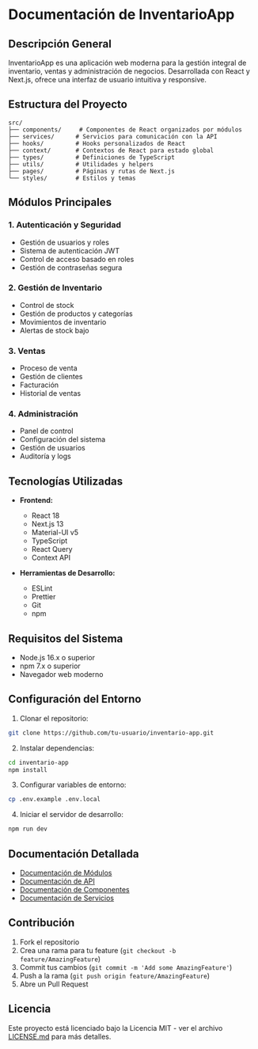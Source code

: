 # Documentación de InventarioApp

## Descripción General
InventarioApp es una aplicación web moderna para la gestión integral de inventario, ventas y administración de negocios. Desarrollada con React y Next.js, ofrece una interfaz de usuario intuitiva y responsive.

## Estructura del Proyecto
```
src/
├── components/     # Componentes de React organizados por módulos
├── services/      # Servicios para comunicación con la API
├── hooks/         # Hooks personalizados de React
├── context/       # Contextos de React para estado global
├── types/         # Definiciones de TypeScript
├── utils/         # Utilidades y helpers
├── pages/         # Páginas y rutas de Next.js
└── styles/        # Estilos y temas
```

## Módulos Principales

### 1. Autenticación y Seguridad
- Gestión de usuarios y roles
- Sistema de autenticación JWT
- Control de acceso basado en roles
- Gestión de contraseñas segura

### 2. Gestión de Inventario
- Control de stock
- Gestión de productos y categorías
- Movimientos de inventario
- Alertas de stock bajo

### 3. Ventas
- Proceso de venta
- Gestión de clientes
- Facturación
- Historial de ventas

### 4. Administración
- Panel de control
- Configuración del sistema
- Gestión de usuarios
- Auditoría y logs

## Tecnologías Utilizadas

- **Frontend:**
  - React 18
  - Next.js 13
  - Material-UI v5
  - TypeScript
  - React Query
  - Context API

- **Herramientas de Desarrollo:**
  - ESLint
  - Prettier
  - Git
  - npm

## Requisitos del Sistema

- Node.js 16.x o superior
- npm 7.x o superior
- Navegador web moderno

## Configuración del Entorno

1. Clonar el repositorio:
```bash
git clone https://github.com/tu-usuario/inventario-app.git
```

2. Instalar dependencias:
```bash
cd inventario-app
npm install
```

3. Configurar variables de entorno:
```bash
cp .env.example .env.local
```

4. Iniciar el servidor de desarrollo:
```bash
npm run dev
```

## Documentación Detallada

- [Documentación de Módulos](./modules/README.md)
- [Documentación de API](./api/README.md)
- [Documentación de Componentes](./components/README.md)
- [Documentación de Servicios](./services/README.md)

## Contribución

1. Fork el repositorio
2. Crea una rama para tu feature (`git checkout -b feature/AmazingFeature`)
3. Commit tus cambios (`git commit -m 'Add some AmazingFeature'`)
4. Push a la rama (`git push origin feature/AmazingFeature`)
5. Abre un Pull Request

## Licencia

Este proyecto está licenciado bajo la Licencia MIT - ver el archivo [LICENSE.md](LICENSE.md) para más detalles. 